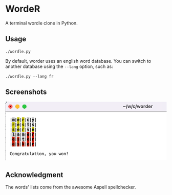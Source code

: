 # WordeR

A terminal wordle clone in Python.

## Usage 

~~~
./wordle.py
~~~

By default, worder uses an english word database. You can switch to another database using the `--lang` option, such as:

~~~
./wordle.py --lang fr
~~~

## Screenshots

![Main screen](doc/screenshots/screenshot_0.png)

## Acknowledgment

The words' lists come from the awesome Aspell spellchecker.